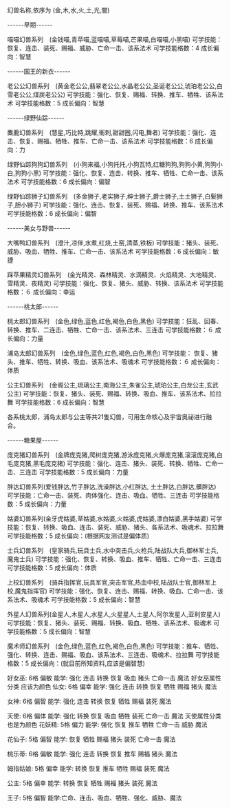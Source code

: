 幻兽名称,依序为 (金,木,水,火,土,光,闇)

------早期------

喵喵幻兽系列　(金钱喵,青苹喵,蓝喵喵,草莓喵,芒果喵,白喵喵,小黑喵)
可学技能：恢复、连击、装死、赐福、威胁、亡命一击、该系法术
可学技能格数：4
成长偏向：智慧

------国王的新衣------

老公公幻兽系列　(黄金老公公,翡翠老公公,水晶老公公,圣诞老公公,琥珀老公公,白雪老公公,煤炭老公公)
可学技能：强化、恢复、赐福、转换、推车、牺牲、该系法术
可学技能格数：5
成长偏向：智慧

------绿野仙踪------

麋鹿幻兽系列　(慧星,巧比特,跳耀,衝刺,甜甜圈,闪电,舞者)
可学技能：强化、连击、恢复、赐福、牺牲、推车、亡命一击、该系法术
可学技能格数：6
成长偏向：力

绿野仙踪狗狗幻兽系列　(小狗来福,小狗托托,小狗瓦特,红糖狗狗,狗狗小黄,狗狗小白,狗狗小黑)
可学技能：强化、恢复、连击、转换、推车、牺牲、亡命一击、该系法术
可学技能格数：6
成长偏向：偏智

绿野仙踪狮子幻兽系列　(多金狮子,老实狮子,绅士狮子,爵士狮子,土土狮子,白髮狮子,胆小狮子)
可学技能：强化、连击、恢复、装死、赐福、转换、推车、该系法术
可学技能格数：6
成长偏向：偏智

------美女与野兽------

大嘴鸭幻兽系列　(澄汁,凉伴,水煮,红烧,土窑,清蒸,铁板)
可学技能：猪头、装死、威胁、吸血、牺牲、推车、亡命一击、该系法术
可学技能格数：6
成长偏向：敏捷

踩苹果精灵幻兽系列　(金光精灵、森林精灵、水滴精灵、火焰精灵、大地精灵、雪精灵、夜精灵)
可学技能：强化、恢复、猪头、威胁、转换、该系法术
可学技能格数：６
成长偏向：幸运

------桃太郎------

桃太郎幻兽系列　(金色,绿色,蓝色,红色,褐色,白色,黑色)
可学技能：狂乱、回春、转换、推车、二连击、牺牲、亡命一击、该系法术、三连击
可学技能格数：６
成长偏向：力量

浦岛太郎幻兽系列　(金色,绿色,蓝色,红色,褐色,白色,黑色)
可学技能： 恢复、猪头、推车、牺牲、转换、吸血、该系法术、吸魂术
可学技能格数：６
成长偏向：体质

公主幻兽系列　(金阁公主,琉璃公主,南海公主,朱雀公主,琥珀公主,白龙公主,玄武公主)
可学技能：恢复、猪头、装死、赐福、转换、吸血、推车、该系法术、拉拉舞
可学技能格数：6
成长偏向：智慧

各系桃太郎，浦岛太郎与公主等共21隻幻兽，可用生命核心及宇宙奥祕进行融合。

------糖果屋------

庞克猪幻兽系列　(金牌庞克猪,爬树庞克猪,游泳庞克猪,火爆庞克猪,滚滚庞克猪,白毛庞克猪,黑毛庞克猪)
可学技能：强化、连击、猪头、装死、转换、牺牲、亡命一击、三连击
可学技能格数：5
成长偏向：力量

胖达幻兽系列(爱钱胖达,竹子胖达,洗澡胖达,小红胖达, 土土胖达,白胖达,髒胖达)
可学技能：亡命一击、装死、肉体强化、连击、吸血、牺牲、三连击
可学技能格数：5
成长偏向：力量

姑婆幻兽系列(金牙虎姑婆,草姑婆,水姑婆,火姑婆,虎姑婆,漂白姑婆,黑手姑婆)
可学技能：恢复、转换、吸血、连击、装死、威胁、猪头、各系法术、吸魂术、拉拉舞
可学技能格数：5
成长偏向：(根据网友测试是偏体质)

士兵幻兽系列　(皇家骑兵,玩具士兵,水中突击兵,火枪兵,陆战队大兵,御林军士兵,魔鬼士兵)
可学技能：强化、恢复、转换、吸血、推车、牺牲、亡命一击、三连击
可学技能格数：5
成长偏向：体质

上校幻兽系列　(骑兵指挥官,玩具军官,突击军官,热血中校,陆战队士官,御林军上校,魔鬼指挥官)
可学技能：强化、恢复、连击、赐福、转换、吸血、亡命一击、该系法术、吸魂术
可学技能格数：5
成长偏向：智慧

外星人幻兽系列(金星人,木星人,水星人,火星星人,土星人,阿尔发星人,亚利安星人)
可学技能：恢复、猪头、装死、赐福、转换、吸血、牺牲、该系法术、吸魂术
可学技能格数：5
成长偏向：智慧

魔术师幻兽系列　(金色,绿色,蓝色,红色,褐色,白色,黑色)
可学技能：推车、牺牲、强化、转换、连击、赐福、吸血、该系法术、三连击、吸魂术、拉拉舞
可学技能格数：5
成长偏向：(就目前所知资料,应该是偏智慧)

好女巫: 6格 偏敏 能学: 强化 连击 转换 恢复 吸血 猪头 亡命一击 魔法 
好女巫属性分类 应该为颜色
仙女: 6格 偏幸 能学: 强化 连击 转换 恢复 牺牲 赐福 猪头 魔法 

女神: 6格 偏智 能学: 强化 连击 转换 恢复 牺牲 赐福 装死 魔法 

天使: 6格 偏体 能学: 强化 转换 恢复 吸血 牺牲 装死 亡命一击 魔法 
天使属性分类 也是为颜色
花妖精: 5格 偏力 能学: 强化 恢复 推车 牺牲 亡命一击 威胁 魔法 

花仙子: 5格 偏智 能学: 恢复 牺牲 赐福 猪头 装死 亡命一击 魔法 

桃乐蒂: 6格 偏敏 能学: 强化 连击 转换 恢复 推车 赐福 猪头 魔法 

姆指姑娘: 5格 偏幸 能学: 转换 恢复 推车 牺牲 赐福 装死 魔法 

公主: 5格 偏幸 能学: 转换 恢复 牺牲 赐福 猪头 装死 魔法 

王子: 5格 偏智 能学:亡命、连击、吸血、牺牲、强化、威胁、魔法
